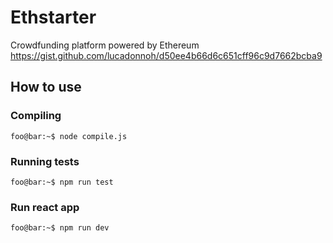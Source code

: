 # Ethstarter
Crowdfunding platform powered by Ethereum 
https://gist.github.com/lucadonnoh/d50ee4b66d6c651cff96c9d7662bcba9

## How to use

### Compiling
```console
foo@bar:~$ node compile.js
```
### Running tests
```console
foo@bar:~$ npm run test
```
### Run react app
```console
foo@bar:~$ npm run dev
```
